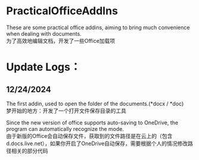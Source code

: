 # PracticalOfficeAddIns
These are some practical office addins, aiming to bring much convenience when dealing with documents.​  
为了高效地编辑文档，开发了一些Office加载项

# Update Logs：
## 12/24/2024
The first addin, used to open the folder of the documents.(*docx / *doc)  
梦开始的地方：开发了一个打开文件保存目录的工具

Since the new version of office supports auto-saving to OneDrive, the program can automatically recognize the mode.  
由于新版的Office会自动保存文件，获取到的文件路径是在云上的（包含d.docs.live.net），如果你开启了OneDrive自动保存，需要根据个人的情况修改路径相关的部分代码

